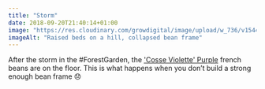 ```yaml
---
title: "Storm"
date: 2018-09-20T21:40:14+01:00
image: "https://res.cloudinary.com/growdigital/image/upload/w_736/v1544353414/beans-30916709138.jpg"
imageAlt: "Raised beds on a hill, collapsed bean frame"
---
```


After the storm in the #ForestGarden, the ['Cosse Violette' Purple](http://www.realseeds.co.uk/beans.html) french beans are on the floor. This is what happens when you don’t build a strong enough bean frame 😞
